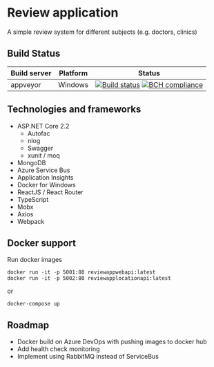 # Review application
A simple review system for different subjects (e.g. doctors, clinics)

## Build Status
| Build server| Platform       | Status      |
|-------------|----------------|-------------|
| appveyor    | Windows        |[![Build status](https://ci.appveyor.com/api/projects/status/84djajia77jann58?svg=true)](https://ci.appveyor.com/project/linuxchata/review-app/branch/master) [![BCH compliance](https://bettercodehub.com/edge/badge/linuxchata/review-app?branch=master)](https://bettercodehub.com/) |

## Technologies and frameworks
* ASP.NET Core 2.2
    * Autofac
    * nlog
    * Swagger
    * xunit / moq
* MongoDB
* Azure Service Bus
* Application Insights
* Docker for Windows
* ReactJS / React Router
* TypeScript
* Mobx
* Axios
* Webpack

## Docker support
Run docker images
```
docker run -it -p 5001:80 reviewappwebapi:latest
docker run -it -p 5002:80 reviewapplocationapi:latest
```
or
```
docker-compose up
```

## Roadmap
* Docker build on Azure DevOps with pushing images to docker hub
* Add health check monitoring
* Implement using RabbitMQ instead of ServiceBus
